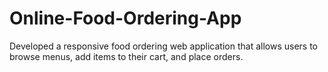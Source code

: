 # Online-Food-Ordering-App
Developed a responsive food ordering web application that allows users to browse menus, add items to their cart, and place orders. 

